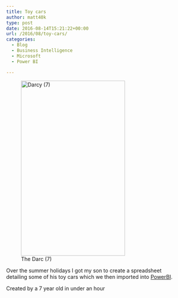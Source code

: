 ```yaml
---
title: Toy cars
author: matt40k
type: post
date: 2016-08-14T15:21:22+00:00
url: /2016/08/toy-cars/
categories:
  - Blog
  - Business Intelligence
  - Microsoft
  - Power BI

---
```

<figure id="attachment_842" style="width: 280px" class="wp-caption alignright"><a href="//matt40k.uk/img/2016/08/FullSizeRender.jpg" target="_blank" rel="nofollow"><img class=" wp-image-842" src="//matt40k.uk/img/2016/08/FullSizeRender.jpg" alt="Darcy (7)" width="280" height="470" srcset="//matt40k.uk/img/2016/08/FullSizeRender.jpg 866w, //matt40k.uk/img/2016/08/FullSizeRender-179x300.jpg 179w, //matt40k.uk/img/2016/08/FullSizeRender-768x1289.jpg 768w, //matt40k.uk/img/2016/08/FullSizeRender-610x1024.jpg 610w" sizes="(max-width: 280px) 100vw, 280px" /></a><figcaption class="wp-caption-text">The Darc (7)</figcaption></figure> 

Over the summer holidays I got my son to create a spreadsheet detailing some of his toy cars which we then imported into <a href="http://powerbi.microsoft.com/en-gb/" target="_blank" rel="nofollow">PowerBI</a>.

Created by a 7 year old in under an hour



&nbsp;
